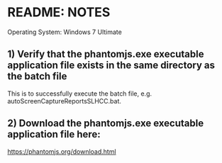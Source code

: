 # README: NOTES
Operating System: Windows 7 Ultimate
## 1) Verify that the phantomjs.exe executable application file exists in the same directory as the batch file
This is to successfully execute the batch file, e.g. autoScreenCaptureReportsSLHCC.bat.
## 2) Download the phantomjs.exe executable application file here:
https://phantomjs.org/download.html
